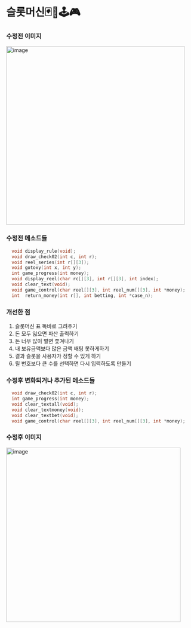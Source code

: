
# 슬롯머신🃏🎰🕹🎮
### 수정전 이미지
<img width="478" alt="image" src="https://user-images.githubusercontent.com/93762014/196649871-7582c117-a97f-44e5-8f64-3bdba76f5f50.png">

### 수정전 메소드들
```C
  void display_rule(void);
  void draw_check02(int c, int r);
  void reel_series(int r[][3]);
  void gotoxy(int x, int y);
  int game_progress(int money);
  void display_reel(char rc[][3], int r[][3], int index);
  void clear_text(void);
  void game_control(char reel[][3], int reel_num[][3], int *money);
  int  return_money(int r[], int betting, int *case_n);
```

### 개선한 점

  1. 슬롯머신 표 똑바로 그려주기
  2. 돈 모두 잃으면 파산 출력하기
  3. 돈 너무 많이 벌면 쫓겨나기
  4. 내 보유금액보다 많은 금액 배팅 못하게하기
  5. 결과 슬롯을 사용자가 정할 수 있게 하기
  6. 릴 번호보다 큰 수를 선택하면 다시 입력하도록 만들기


### 수정후 변화되거나 추가된 메소드들
```C
  void draw_check02(int c, int r);
  int game_progress(int money);
  void clear_textall(void);
  void clear_textmoney(void);
  void clear_textbet(void);
  void game_control(char reel[][3], int reel_num[][3], int *money);
```

### 수정후 이미지
<img width="467" alt="image" src="https://user-images.githubusercontent.com/93762014/196650115-144680c1-a1aa-40ff-8212-0d67dfb43468.png">

